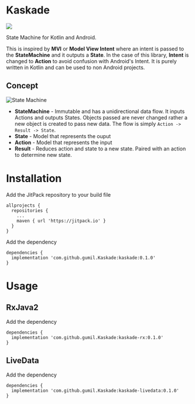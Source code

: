 # Kaskade
[![](https://jitpack.io/v/gumil/Kaskade.svg)](https://jitpack.io/#gumil/Kaskade)

State Machine for Kotlin and Android.

This is inspired by **MVI** or **Model View Intent** where an intent is passed to the **StateMachine** and it outputs a **State**. In the case of this library, **Intent** is changed to **Action** to avoid confusion with Android's Intent. It is purely written in Kotlin and can be used to non Android projects.

## Concept
![State Machine](https://raw.githubusercontent.com/gumil/Kaskade/master/art/StateMachine.png)
* **StateMachine** - Immutable and has a unidirectional data flow. It inputs Actions and outputs States. Objects passed are never changed rather a new object is created to pass new data. The flow is simply `Action -> Result -> State`.
* **State** - Model that represents the ouput
* **Action** - Model that represents the input
* **Result** - Reduces action and state to a new state. Paired with an action to determine new state.

# Installation

Add the JitPack repository to your build file
```
allprojects {
  repositories {
    ...
    maven { url 'https://jitpack.io' }
  }
}
```
Add the dependency
```
dependencies {
  implementation 'com.github.gumil.Kaskade:kaskade:0.1.0'
}
```

# Usage

## RxJava2
Add the dependency
```
dependencies {
  implementation 'com.github.gumil.Kaskade:kaskade-rx:0.1.0'
}
```
## LiveData
Add the dependency
```
dependencies {
  implementation 'com.github.gumil.Kaskade:kaskade-livedata:0.1.0'
}
```